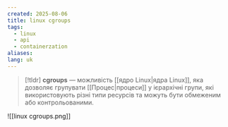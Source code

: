 ```yaml
---
created: 2025-08-06
title: linux cgroups
tags:
  - linux
  - api
  - containerzation
aliases: 
lang: uk
---
```


> [!tldr]
> **cgroups** — можливість [[ядро Linux|ядра Linux]], яка дозволяє групувати [[Процес|процеси]] у ієрархічні групи, які використовують різні типи ресурсів та можуть бути обмеженим або контрольованими.

![[linux cgroups.png]]